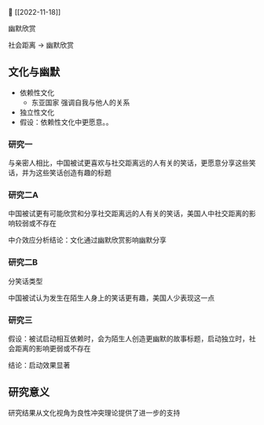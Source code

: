 📅 [[2022-11-18]]

幽默欣赏

社会距离 → 幽默欣赏

## 文化与幽默

- 依赖性文化
	- 东亚国家 强调自我与他人的关系
- 独立性文化
- 假设：依赖性文化中更愿意。。

### 研究一

与亲密人相比，中国被试更喜欢与社交距离远的人有关的笑话，更愿意分享这些笑话，并为这些笑话创造有趣的标题

### 研究二A

中国被试更有可能欣赏和分享社交距离远的人有关的笑话，美国人中社交距离的影响较弱或不存在

中介效应分析结论：文化通过幽默欣赏影响幽默分享

### 研究二B

分笑话类型

中国被试认为发生在陌生人身上的笑话更有趣，美国人少表现这一点

### 研究三

假设：被试启动相互依赖时，会为陌生人创造更幽默的故事标题，启动独立时，社会距离的影响更弱或不存在

结论：启动效果显著

## 研究意义

研究结果从文化视角为良性冲突理论提供了进一步的支持